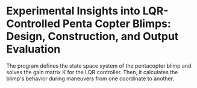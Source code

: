 # Experimental Insights into LQR-Controlled Penta Copter Blimps: Design, Construction, and Output Evaluation

The program defines the state space system of the pentacopter blimp and solves the gain matrix K for the LQR controller. Then, it calculates the blimp's behavior during maneuvers from one coordinate to another. 
